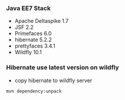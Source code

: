 ### Java EE7 Stack
* Apache Deltaspike 1.7
* JSF 2.2
* Primefaces 6.0
* hibernate 5.2.2
* prettyfaces 3.4.1
* Wildfly 10.1

### Hibernate use latest version on wildfly
 * copy hibernate to wildfly server
```
mvn dependency:unpack
```